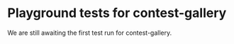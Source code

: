# Playground tests for contest-gallery
We are still awaiting the first test run for contest-gallery.
